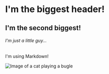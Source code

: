 # I'm the biggest header!
## I'm the second biggest!
###### I'm just a little guy...


I'm using Markdown!


![Image of a cat playing a bugle](https://i1.sndcdn.com/artworks-qDn2gcjxGnELREaT-BzQetg-t500x500.jpg)
